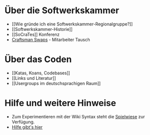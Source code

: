 # Über die Softwerkskammer

* [[Wie gründe ich eine Softwerkskammer-Regionalgruppe?]]
* [[Softwerkskammer-Historie]]
* [[SoCraTes]] Konferenz
* [Craftsman Swaps](/wiki/craftsmanswap/index) - Mitarbeiter Tausch

# Über das Coden
* [[Katas, Koans, Codebases]]
* [[Links und Literatur]]
* [[Usergroups im deutschsprachigen Raum]]

# Hilfe und weitere Hinweise
* Zum Experimentieren mit der Wiki Syntax steht die [Spielwiese](/wiki/spielwiese/) zur Verfügung.
* [Hilfe gibt's hier](/wiki/hilfe/)